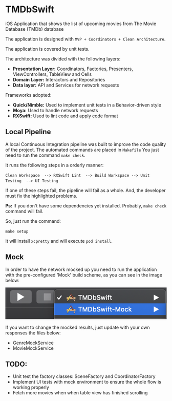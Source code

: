 # TMDbSwift
iOS Application that shows the list of upcoming movies from The Movie Database (TMDb) database

The application is designed with 
`MVP + Coordinators + Clean Architecture`.

The application is covered by unit tests.

The architecture was divided with the following layers: 

* **Presentation Layer:** Coordinators, Factories, Presenters, ViewControllers, TableView and Cells
* **Domain Layer:** Interactors and Repositories
* **Data layer:** API and Services for network requests

Frameworks adopted:

* **Quick/Nimble:** Used to implement unit tests in a Behavior-driven style
* **Moya:** Used to handle network requests
* **RXSwift:** Used to lint code and apply code format

## Local Pipeline

A local Continuous Integration pipeline was built to improve the code quality of the project. 
The automated commands are placed in `Makefile`
You just need to run the command `make check`.

It runs the following steps in a orderly manner:

`Clean Workspace  --> RXSwift Lint  --> Build Workspace --> Unit Testing  --> UI Testing`

If one of these steps fail, the pipeline will fail as a whole. And, the developer must fix the highlighted problems.



**Ps:** If you don't have some dependencies yet installed. Probably, `make check` command will fail. 

So, just run the command:

`make setup` 

It will install `xcpretty` and will execute `pod install`.

## Mock

In order to have the network mocked up you need to run the application with the pre-configured 'Mock' build scheme, as you can see in the image below:

![Mock Build Environment](images/mockEnvironmentScheme.png)

If you want to change the mocked results, just update with your own responses the files below:

* GenreMockService
* MovieMockService

## TODO: 
* Unit test the factory classes: SceneFactory and CoordinatorFactory
* Implement UI tests with mock environment to ensure the whole flow is working properly
* Fetch more movies when when table view has finished scrolling
